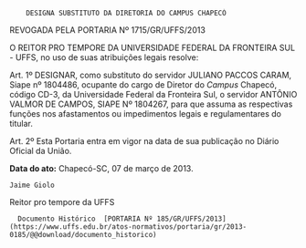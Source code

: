         DESIGNA SUBSTITUTO DA DIRETORIA DO CAMPUS CHAPECÓ  

REVOGADA PELA PORTARIA Nº 1715/GR/UFFS/2013

 O REITOR PRO TEMPORE DA UNIVERSIDADE FEDERAL DA FRONTEIRA SUL - UFFS, no uso de suas atribuições legais resolve:

 Art. 1º DESIGNAR, como substituto do servidor JULIANO PACCOS CARAM, Siape nº 1804486, ocupante do cargo de Diretor do *Campus* Chapecó, código CD-3, da Universidade Federal da Fronteira Sul, o servidor ANTÔNIO VALMOR DE CAMPOS, SIAPE Nº 1804267, para que assuma as respectivas funções nos afastamentos ou impedimentos legais e regulamentares do titular.

 Art. 2º Esta Portaria entra em vigor na data de sua publicação no Diário Oficial da União.

  

   **Data do ato:** Chapecó-SC, 07 de março de 2013.   
 

    Jaime Giolo   
 Reitor pro tempore da UFFS 

      Documento Histórico  [PORTARIA Nº 185/GR/UFFS/2013](https://www.uffs.edu.br/atos-normativos/portaria/gr/2013-0185/@@download/documento_historico)     
      